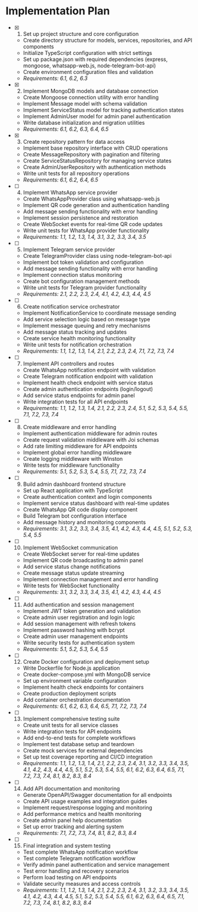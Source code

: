 # Implementation Plan

- [x] 1. Set up project structure and core configuration


  - Create directory structure for models, services, repositories, and API components
  - Initialize TypeScript configuration with strict settings
  - Set up package.json with required dependencies (express, mongoose, whatsapp-web.js, node-telegram-bot-api)
  - Create environment configuration files and validation
  - _Requirements: 6.1, 6.2, 6.3_

- [x] 2. Implement MongoDB models and database connection


  - Create Mongoose connection utility with error handling
  - Implement Message model with schema validation
  - Implement ServiceStatus model for tracking authentication states
  - Implement AdminUser model for admin panel authentication
  - Write database initialization and migration utilities
  - _Requirements: 6.1, 6.2, 6.3, 6.4, 6.5_

- [x] 3. Create repository pattern for data access


  - Implement base repository interface with CRUD operations
  - Create MessageRepository with pagination and filtering
  - Create ServiceStatusRepository for managing service states
  - Create AdminUserRepository with authentication methods
  - Write unit tests for all repository operations
  - _Requirements: 6.1, 6.2, 6.4, 6.5_

- [ ] 4. Implement WhatsApp service provider
  - Create WhatsAppProvider class using whatsapp-web.js
  - Implement QR code generation and authentication handling
  - Add message sending functionality with error handling
  - Implement session persistence and restoration
  - Create WebSocket events for real-time QR code updates
  - Write unit tests for WhatsApp provider functionality
  - _Requirements: 1.1, 1.2, 1.3, 1.4, 3.1, 3.2, 3.3, 3.4, 3.5_

- [ ] 5. Implement Telegram service provider
  - Create TelegramProvider class using node-telegram-bot-api
  - Implement bot token validation and configuration
  - Add message sending functionality with error handling
  - Implement connection status monitoring
  - Create bot configuration management methods
  - Write unit tests for Telegram provider functionality
  - _Requirements: 2.1, 2.2, 2.3, 2.4, 4.1, 4.2, 4.3, 4.4, 4.5_

- [ ] 6. Create notification service orchestrator
  - Implement NotificationService to coordinate message sending
  - Add service selection logic based on message type
  - Implement message queuing and retry mechanisms
  - Add message status tracking and updates
  - Create service health monitoring functionality
  - Write unit tests for notification orchestration
  - _Requirements: 1.1, 1.2, 1.3, 1.4, 2.1, 2.2, 2.3, 2.4, 7.1, 7.2, 7.3, 7.4_

- [ ] 7. Implement API controllers and routes
  - Create WhatsApp notification endpoint with validation
  - Create Telegram notification endpoint with validation
  - Implement health check endpoint with service status
  - Create admin authentication endpoints (login/logout)
  - Add service status endpoints for admin panel
  - Write integration tests for all API endpoints
  - _Requirements: 1.1, 1.2, 1.3, 1.4, 2.1, 2.2, 2.3, 2.4, 5.1, 5.2, 5.3, 5.4, 5.5, 7.1, 7.2, 7.3, 7.4_

- [ ] 8. Create middleware and error handling
  - Implement authentication middleware for admin routes
  - Create request validation middleware with Joi schemas
  - Add rate limiting middleware for API endpoints
  - Implement global error handling middleware
  - Create logging middleware with Winston
  - Write tests for middleware functionality
  - _Requirements: 5.1, 5.2, 5.3, 5.4, 5.5, 7.1, 7.2, 7.3, 7.4_

- [ ] 9. Build admin dashboard frontend structure
  - Set up React application with TypeScript
  - Create authentication context and login components
  - Implement service status dashboard with real-time updates
  - Create WhatsApp QR code display component
  - Build Telegram bot configuration interface
  - Add message history and monitoring components
  - _Requirements: 3.1, 3.2, 3.3, 3.4, 3.5, 4.1, 4.2, 4.3, 4.4, 4.5, 5.1, 5.2, 5.3, 5.4, 5.5_

- [ ] 10. Implement WebSocket communication
  - Create WebSocket server for real-time updates
  - Implement QR code broadcasting to admin panel
  - Add service status change notifications
  - Create message status update streaming
  - Implement connection management and error handling
  - Write tests for WebSocket functionality
  - _Requirements: 3.1, 3.2, 3.3, 3.4, 3.5, 4.1, 4.2, 4.3, 4.4, 4.5_

- [ ] 11. Add authentication and session management
  - Implement JWT token generation and validation
  - Create admin user registration and login logic
  - Add session management with refresh tokens
  - Implement password hashing with bcrypt
  - Create admin user management endpoints
  - Write security tests for authentication system
  - _Requirements: 5.1, 5.2, 5.3, 5.4, 5.5_

- [ ] 12. Create Docker configuration and deployment setup
  - Write Dockerfile for Node.js application
  - Create docker-compose.yml with MongoDB service
  - Set up environment variable configuration
  - Implement health check endpoints for containers
  - Create production deployment scripts
  - Add container orchestration documentation
  - _Requirements: 6.1, 6.2, 6.3, 6.4, 6.5, 7.1, 7.2, 7.3, 7.4_

- [ ] 13. Implement comprehensive testing suite
  - Create unit tests for all service classes
  - Write integration tests for API endpoints
  - Add end-to-end tests for complete workflows
  - Implement test database setup and teardown
  - Create mock services for external dependencies
  - Set up test coverage reporting and CI/CD integration
  - _Requirements: 1.1, 1.2, 1.3, 1.4, 2.1, 2.2, 2.3, 2.4, 3.1, 3.2, 3.3, 3.4, 3.5, 4.1, 4.2, 4.3, 4.4, 4.5, 5.1, 5.2, 5.3, 5.4, 5.5, 6.1, 6.2, 6.3, 6.4, 6.5, 7.1, 7.2, 7.3, 7.4, 8.1, 8.2, 8.3, 8.4_

- [ ] 14. Add API documentation and monitoring
  - Generate OpenAPI/Swagger documentation for all endpoints
  - Create API usage examples and integration guides
  - Implement request/response logging and monitoring
  - Add performance metrics and health monitoring
  - Create admin panel help documentation
  - Set up error tracking and alerting system
  - _Requirements: 7.1, 7.2, 7.3, 7.4, 8.1, 8.2, 8.3, 8.4_

- [ ] 15. Final integration and system testing
  - Test complete WhatsApp notification workflow
  - Test complete Telegram notification workflow
  - Verify admin panel authentication and service management
  - Test error handling and recovery scenarios
  - Perform load testing on API endpoints
  - Validate security measures and access controls
  - _Requirements: 1.1, 1.2, 1.3, 1.4, 2.1, 2.2, 2.3, 2.4, 3.1, 3.2, 3.3, 3.4, 3.5, 4.1, 4.2, 4.3, 4.4, 4.5, 5.1, 5.2, 5.3, 5.4, 5.5, 6.1, 6.2, 6.3, 6.4, 6.5, 7.1, 7.2, 7.3, 7.4, 8.1, 8.2, 8.3, 8.4_